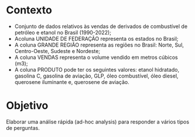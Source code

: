 # Contexto
- Conjunto de dados relativos às vendas de derivados de combustível de petróleo e etanol no Brasil (1990-2022);
- Acoluna UNIDADE DE FEDERAÇÃO representa os estados no Brasil;
- A coluna GRANDE REGIÃO representa as regiões no Brasil: Norte, Sul, Centro-Oeste, Sudeste e Nordeste;
- A coluna VENDAS representa o volume vendido em metros cúbicos (m3);
- A coluna PRODUTO pode ter os seguintes valores: etanol hidratado, gasolina C, gasolina de aviação, GLP, óleo combustível, óleo diesel, querosene iluminante e, querosene de aviação.

# Objetivo
Elaborar uma análise rápida (ad-hoc analysis) para responder a vários tipos de perguntas.

